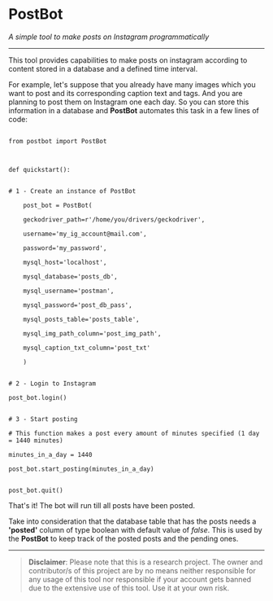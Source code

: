 # PostBot
*A simple tool to make posts on Instagram programmatically*

---

This tool provides capabilities to make posts on instagram according to content stored in a database 
and a defined time interval.

For example, let's suppose that you already have many images which you 
want to post and its corresponding caption text and tags. And you are planning
to post them on Instagram one each day. So you can store this information in a database
and **PostBot** automates this task in a few lines of code:

<pre><code>
from postbot import PostBot
<br>
<br>def quickstart():

    <br># 1 - Create an instance of PostBot
    <br>    post_bot = PostBot(
    <br>    geckodriver_path=r'/home/you/drivers/geckodriver',
    <br>    username='my_ig_account@mail.com',
    <br>    password='my_password',
    <br>    mysql_host='localhost',
    <br>    mysql_database='posts_db',
    <br>    mysql_username='postman',
    <br>    mysql_password='post_db_pass',
    <br>    mysql_posts_table='posts_table',
    <br>    mysql_img_path_column='post_img_path',
    <br>    mysql_caption_txt_column='post_txt'
    <br>    )
    
    <br># 2 - Login to Instagram
    <br>post_bot.login()

    <br># 3 - Start posting
    <br># This function makes a post every amount of minutes specified (1 day = 1440 minutes)
    <br>minutes_in_a_day = 1440
    <br>post_bot.start_posting(minutes_in_a_day)
    
<br>post_bot.quit()
</code></pre>

That's it! The bot will run till all posts have been posted.

Take into consideration that the database table that has the posts needs a **'posted'** column
of type boolean with default value of *false*. This is used by the **PostBot** to keep track of the posted posts
and the pending ones.

---

>**Disclaimer**: Please note that this is a research project. The owner and contributor/s of this project are by
> no means neither responsible for any usage of this tool nor responsible if your account gets banned due to the extensive
> use of this tool. Use it at your own risk.



